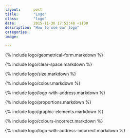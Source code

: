```yaml
---
layout:      post
title:       "Logo"
class:       "logo"
date:        2015-11-30 17:52:48 +1100
description: "How to use our logo"
categories: 
image:      

---
```


{% include logo/geometrical-form.markdown %}

{% include logo/clear-space.markdown %}

{% include logo/size.markdown %}

{% include logo/colour.markdown %}

{% include logo/logo-with-address.markdown %}

{% include logo/proportions.markdown %}

{% include logo/graphic-elements.markdown %}

{% include logo/colours-incorrect.markdown %}

{% include logo/logo-with-address-incorrect.markdown %}

